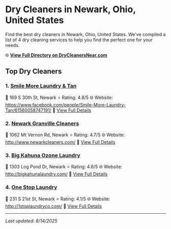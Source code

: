 # Dry Cleaners in Newark, Ohio, United States

Find the best dry cleaners in Newark, Ohio, United States. We've compiled a list of 4 dry cleaning services to help you find the perfect one for your needs.

🌐 **[View Full Directory on DryCleanersNear.com](https://drycleanersnear.com/city/US/Ohio/Newark)**

## Top Dry Cleaners

### 1. [Smile More Laundry & Tan](https://drycleanersnear.com/dryCleaner/689aa03c2abe37ea0a65623e/smile-more-laundry-tan)
📍 169 S 30th St, Newark
⭐ Rating: 4.8/5
🌐 Website: https://www.facebook.com/people/Smile-More-Laundry-Tan/61560058747191/
🔗 [View Full Details](https://drycleanersnear.com/dryCleaner/689aa03c2abe37ea0a65623e/smile-more-laundry-tan)

### 2. [Newark Granville Cleaners](https://drycleanersnear.com/dryCleaner/689aa0382abe37ea0a6561c0/newark-granville-cleaners)
📍 1062 Mt Vernon Rd, Newark
⭐ Rating: 4.7/5
🌐 Website: http://www.newarkcleaners.com/
🔗 [View Full Details](https://drycleanersnear.com/dryCleaner/689aa0382abe37ea0a6561c0/newark-granville-cleaners)

### 3. [Big Kahuna Ozone Laundry](https://drycleanersnear.com/dryCleaner/689aa0ce2abe37ea0a656850/big-kahuna-ozone-laundry)
📍 1303 Log Pond Dr, Newark
⭐ Rating: 4.6/5
🌐 Website: http://bigkahunalaundry.com/
🔗 [View Full Details](https://drycleanersnear.com/dryCleaner/689aa0ce2abe37ea0a656850/big-kahuna-ozone-laundry)

### 4. [One Stop Laundry](https://drycleanersnear.com/dryCleaner/689aa02d2abe37ea0a65607b/one-stop-laundry)
📍 231 S 21st St, Newark
⭐ Rating: 4.1/5
🌐 Website: http://1stoplaundryco.com/
🔗 [View Full Details](https://drycleanersnear.com/dryCleaner/689aa02d2abe37ea0a65607b/one-stop-laundry)


---

*Last updated: 8/14/2025*
